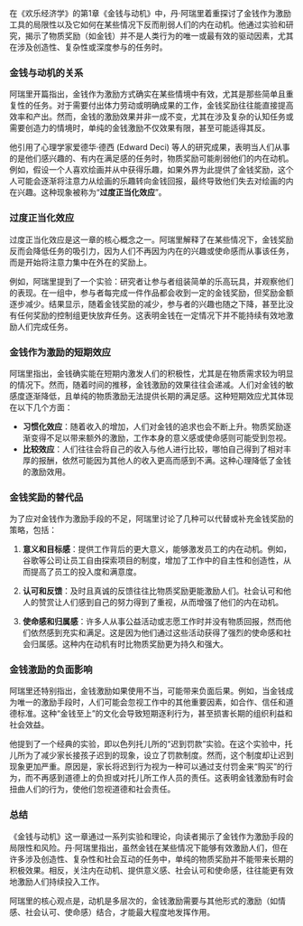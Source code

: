 在《欢乐经济学》的第1章《金钱与动机》中，丹·阿瑞里着重探讨了金钱作为激励工具的局限性以及它如何在某些情况下反而削弱人们的内在动机。他通过实验和研究，揭示了物质奖励（如金钱）并不是人类行为的唯一或最有效的驱动因素，尤其在涉及创造性、复杂性或深度参与的任务时。

### 金钱与动机的关系

阿瑞里开篇指出，金钱作为激励方式确实在某些情境中有效，尤其是那些简单且重复性的任务。对于需要付出体力劳动或明确成果的工作，金钱奖励往往能直接提高效率和产出。然而，金钱的激励效果并非一成不变，尤其在涉及复杂的认知任务或需要创造力的情境时，单纯的金钱激励不仅效果有限，甚至可能适得其反。

他引用了心理学家爱德华·德西 (Edward Deci) 等人的研究成果，表明当人们从事的是他们感兴趣的、有内在满足感的任务时，物质奖励可能削弱他们的内在动机。例如，假设一个人喜欢绘画并从中获得乐趣，如果外界为此提供了金钱奖励，这个人可能会逐渐将注意力从绘画的乐趣转向金钱回报，最终导致他们失去对绘画的内在兴趣。这种现象被称为“**过度正当化效应**”。

### 过度正当化效应

过度正当化效应是这一章的核心概念之一。阿瑞里解释了在某些情况下，金钱奖励反而会降低任务的吸引力，因为人们不再因为内在的兴趣或使命感而从事该任务，而是开始将注意力集中在外在的奖励上。

例如，阿瑞里提到了一个实验：研究者让参与者组装简单的乐高玩具，并观察他们的表现。在一组中，参与者每完成一件作品都会收到一定的金钱奖励，但奖励金额逐步减少。结果显示，随着金钱奖励的减少，参与者的兴趣也随之下降，甚至比没有任何奖励的控制组更快放弃任务。这表明金钱在一定情况下并不能持续有效地激励人们完成任务。

### 金钱作为激励的短期效应

阿瑞里指出，金钱确实能在短期内激发人们的积极性，尤其是在物质需求较为明显的情况下。然而，随着时间的推移，金钱激励的效果往往会递减。人们对金钱的敏感度逐渐降低，且单纯的物质激励无法提供长期的满足感。这种短期效应尤其体现在以下几个方面：
- **习惯化效应**：随着收入的增加，人们对金钱的追求也会不断上升。物质奖励逐渐变得不足以带来额外的激励，工作本身的意义感或使命感则可能受到忽视。
- **比较效应**：人们往往会将自己的收入与他人进行比较，哪怕自己得到了相对丰厚的报酬，依然可能因为其他人的收入更高而感到不满。这种心理降低了金钱的激励效用。

### 金钱奖励的替代品

为了应对金钱作为激励手段的不足，阿瑞里讨论了几种可以代替或补充金钱奖励的策略，包括：
1. **意义和目标感**：提供工作背后的更大意义，能够激发员工的内在动机。例如，谷歌等公司让员工自由探索项目的制度，增加了工作中的自主性和创造性，从而提高了员工的投入度和满意度。
   
2. **认可和反馈**：及时且真诚的反馈往往比物质奖励更能激励人们。社会认可和他人的赞赏让人们感到自己的努力得到了重视，从而增强了他们的内在动机。

3. **使命感和归属感**：许多人从事公益活动或志愿工作时并没有物质回报，然而他们依然感到充实和满足。这是因为他们通过这些活动获得了强烈的使命感和社会归属感。这种内在动机有时比物质奖励更为持久和强大。

### 金钱激励的负面影响

阿瑞里还特别指出，金钱激励如果使用不当，可能带来负面后果。例如，当金钱成为唯一的激励手段时，人们可能会忽视工作中的其他重要因素，如合作、信任和道德标准。这种“金钱至上”的文化会导致短期逐利行为，甚至损害长期的组织利益和社会效益。

他提到了一个经典的实验，即以色列托儿所的“迟到罚款”实验。在这个实验中，托儿所为了减少家长接孩子迟到的现象，设立了罚款制度。然而，这个制度却让迟到现象更加严重。原因是，家长将迟到行为视为一种可以通过支付罚金来“购买”的行为，而不再感到道德上的负担或对托儿所工作人员的责任。这表明金钱激励有时会扭曲人们的行为，使他们忽视道德和社会责任。

### 总结

《金钱与动机》这一章通过一系列实验和理论，向读者揭示了金钱作为激励手段的局限性和风险。丹·阿瑞里指出，虽然金钱在某些情况下能够有效激励人们，但在许多涉及创造性、复杂性和社会互动的任务中，单纯的物质奖励并不能带来长期的积极效果。相反，关注内在动机、提供意义感、社会认可和使命感，往往能更有效地激励人们持续投入工作。

阿瑞里的核心观点是，动机是多层次的，金钱激励需要与其他形式的激励（如情感、社会认可、使命感）结合，才能最大程度地发挥作用。